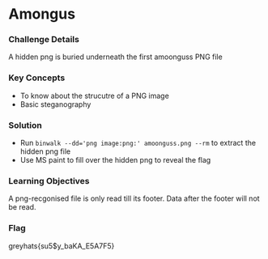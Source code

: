 # Amongus

### Challenge Details
A hidden png is buried underneath the first amoonguss PNG file

### Key Concepts
- To know about the strucutre of a PNG image
- Basic steganography 

### Solution
- Run `binwalk --dd='png image:png:' amoonguss.png --rm` to extract the hidden png file
- Use MS paint to fill over the hidden png to reveal the flag

### Learning Objectives
A png-recgonised file is only read till its footer. Data after the footer will not be read.

### Flag
greyhats{su5$y_baKA_E5A7F5}